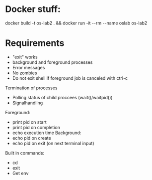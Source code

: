 # Docker stuff:
docker build -t os-lab2 . && docker run -it --rm --name oslab os-lab2

# Requirements

- "exit" works
- background and foreground processes
- Error messages
- No zombies
- Do not exit shell if foreground job is canceled with ctrl-c

Termination of processes
- Polling status of child proccees (wait()/waitpid())
- Signalhandling

Foreground:
- print pid on start
- print pid on completion
- echo execution time
Background:
- echo pid on create
- echo pid on exit (on next terminal input)

Built in commands:
- cd
- exit
- Get env
